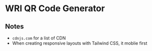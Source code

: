 # WRI QR Code Generator

## Notes
- `cdnjs.com` for a list of CDN
- When creating responsive layouts with Tailwind CSS, it moblie first